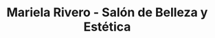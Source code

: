 ---
title: "Mariela Rivero - Salón de Belleza y Estética"
url: /los-molles/mariela-rivero-salon-de-belleza-y-estetica/
shop: peluquería
---